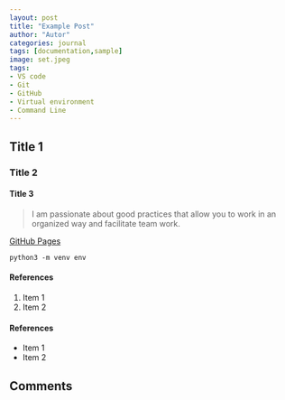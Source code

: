 ```yaml
---
layout: post
title: "Example Post"
author: "Autor"
categories: journal
tags: [documentation,sample]
image: set.jpeg
tags:
- VS code
- Git
- GitHub
- Virtual environment
- Command Line
---
```


## Title 1
### Title 2
#### Title 3


> I am passionate about good practices that allow you to work in an organized way and facilitate team work.

[GitHub Pages](https://pages.github.com/)

```
python3 -m venv env
```

#### References 
1. Item 1
2. Item 2

#### References 
- Item 1
- Item 2

## Comments


<script src="https://giscus.app/client.js"
        data-repo="guillermovillanuevabenito/guillermovillanuevabenito.github.io"
        data-repo-id="R_kgDOH4qYSg"
        data-category="General"
        data-category-id="DIC_kwDOH4qYSs4CSOxo"
        data-mapping="pathname"
        data-strict="0"
        data-reactions-enabled="1"
        data-emit-metadata="0"
        data-input-position="bottom"
        data-theme="light"
        data-lang="en"
        crossorigin="anonymous"
        async>
</script>